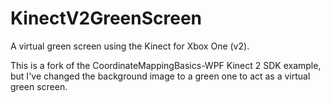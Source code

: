 # KinectV2GreenScreen
A virtual green screen using the Kinect for Xbox One (v2).

This is a fork of the CoordinateMappingBasics-WPF Kinect 2 SDK example, but I've changed the background image to a green one to act as a virtual green screen.
